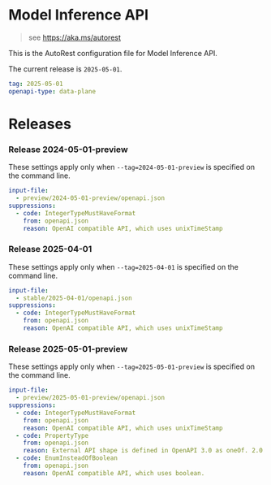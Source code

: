# Model Inference API

> see https://aka.ms/autorest

This is the AutoRest configuration file for Model Inference API.

The current release is `2025-05-01`.

```yaml
tag: 2025-05-01
openapi-type: data-plane
```

# Releases

### Release 2024-05-01-preview

These settings apply only when `--tag=2024-05-01-preview` is specified on the command line.

```yaml $(tag) == '2024-05-01-preview'
input-file:
  - preview/2024-05-01-preview/openapi.json
suppressions:
  - code: IntegerTypeMustHaveFormat
    from: openapi.json
    reason: OpenAI compatible API, which uses unixTimeStamp
```

### Release 2025-04-01

These settings apply only when `--tag=2025-04-01` is specified on the command line.

```yaml $(tag) == '2025-04-01'
input-file:
  - stable/2025-04-01/openapi.json
suppressions:
  - code: IntegerTypeMustHaveFormat
    from: openapi.json
    reason: OpenAI compatible API, which uses unixTimeStamp
```

### Release 2025-05-01-preview

These settings apply only when `--tag=2025-05-01-preview` is specified on the command line.

```yaml $(tag) == '2025-05-01-preview'
input-file:
  - preview/2025-05-01-preview/openapi.json
suppressions:
  - code: IntegerTypeMustHaveFormat
    from: openapi.json
    reason: OpenAI compatible API, which uses unixTimeStamp
  - code: PropertyType
    from: openapi.json
    reason: External API shape is defined in OpenAPI 3.0 as oneOf. 2.0 doesn't support union.
  - code: EnumInsteadOfBoolean
    from: openapi.json
    reason: OpenAI compatible API, which uses boolean.
```